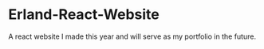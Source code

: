 # Erland-React-Website
A react website I made this year and will serve as my portfolio in the future.
